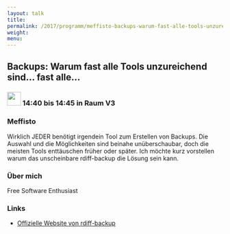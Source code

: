```yaml
---
layout: talk
title:
permalink: /2017/programm/meffisto-backups-warum-fast-alle-tools-unzureichend-sind-fast-alle/
weight:
menu:
---
```

## Backups: Warum fast alle Tools unzureichend sind... fast alle...

### <img height = "32" src="../../../images/lightning.svg"> 14:40 bis 14:45 in Raum V3

### Meffisto

Wirklich JEDER benötigt irgendein Tool zum Erstellen von Backups. Die Auswahl und die Möglichkeiten sind beinahe unüberschaubar, doch die meisten Tools enttäuschen früher oder später. Ich möchte kurz vorstellen warum das unscheinbare rdiff-backup die Lösung sein kann.

### Über mich

Free Software Enthusiast

### Links

- <a href="http://www.nongnu.org/rdiff-backup/" target="_blank">Offizielle Website von rdiff-backup</a>
